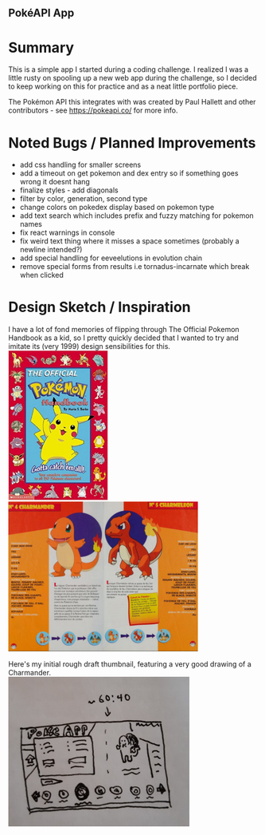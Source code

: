 ## PokéAPI App

# Summary

This is a simple app I started during a coding challenge. I realized I was a little rusty on spooling up a new web app during the challenge, so I decided to keep working on this for practice and as a neat little portfolio piece.

The Pokémon API this integrates with was created by Paul Hallett and other contributors - see https://pokeapi.co/ for more info.

# Noted Bugs / Planned Improvements

-   add css handling for smaller screens
-   add a timeout on get pokemon and dex entry so if something goes wrong it doesnt hang
-   finalize styles - add diagonals
-   filter by color, generation, second type
-   change colors on pokedex display based on pokemon type
-   add text search which includes prefix and fuzzy matching for pokemon names
-   fix react warnings in console
-   fix weird text thing where it misses a space sometimes (probably a newline intended?)
-   add special handling for eeveelutions in evolution chain
-   remove special forms from results i.e tornadus-incarnate which break when clicked

# Design Sketch / Inspiration

I have a lot of fond memories of flipping through The Official Pokemon Handbook as a kid, so I pretty quickly decided that I wanted to try and imitate its (very 1999) design sensibilities for this.
</br>
<img src="./public/images/pokemonHandbook.jpg" alt="Official Pokemon Handbook (1999) by Maria S. Barbo" height="300px"/>
<img src="./public/images/pageLayout.PNG" alt="Spread from Official Pokemon Handbook" height="300px"/>

Here's my initial rough draft thumbnail, featuring a very good drawing of a Charmander.
</br>
<img src="./public/images/pokeAppSketch.jpg" alt="Thumbnail design sketch" height="300px"/>
